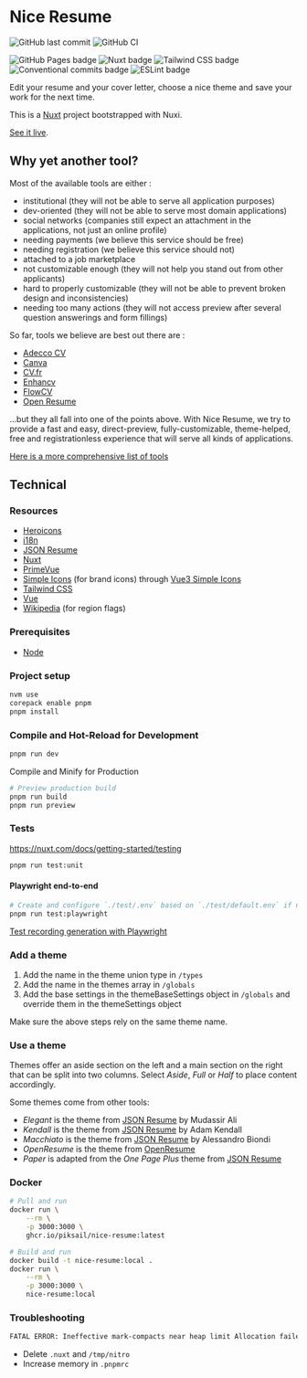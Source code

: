 # Nice Resume

![GitHub last commit](https://img.shields.io/github/last-commit/google/skia.svg?style=flat) ![GitHub CI](https://github.com/Piksail/nice-resume/actions/workflows/deploy.yaml/badge.svg)

![GitHub Pages badge](https://img.shields.io/badge/GitHub_Pages-222222?logo=github&logoColor=white) ![Nuxt badge](https://img.shields.io/badge/Nuxt-00DC82?logo=nuxtdotjs&logoColor=white) ![Tailwind CSS badge](https://img.shields.io/badge/Tailwind_CSS_-0ea5e9?logo=tailwindcss&logoColor=white) ![Conventional commits badge](https://img.shields.io/badge/Conventional_commits-fa6673?logo=conventionalcommits&logoColor=white) ![ESLint badge](https://img.shields.io/badge/ESLint-4b32c3?logo=eslint&logoColor=white)

Edit your resume and your cover letter, choose a nice theme and save your work for the next time.

This is a [Nuxt](https://nuxt.com/) project bootstrapped with Nuxi.

[See it live](https://piksail.github.io/nice-resume/).

## Why yet another tool?

Most of the available tools are either :

- institutional (they will not be able to serve all application purposes)
- dev-oriented (they will not be able to serve most domain applications)
- social networks (companies still expect an attachment in the applications, not just an online profile)
- needing payments (we believe this service should be free)
- needing registration (we believe this service should not)
- attached to a job marketplace
- not customizable enough (they will not help you stand out from other applicants)
- hard to properly customizable (they will not be able to prevent broken design and inconsistencies)
- needing too many actions (they will not access preview after several question answerings and form fillings)

So far, tools we believe are best out there are :

- [Adecco CV](creation-cv.adecco.fr)
- [Canva](www.canva.com)
- [CV.fr](www.cv.fr)
- [Enhancv](enhancv.com)
- [FlowCV](flowcv.com)
- [Open Resume](www.open-resume.com)

...but they all fall into one of the points above. With Nice Resume, we try to provide a fast and easy, direct-preview, fully-customizable, theme-helped, free and registrationless experience that will serve all kinds of applications.

[Here is a more comprehensive list of tools](/SIMILAR-TOOLS.md)

## Technical

### Resources

- [Heroicons](https://heroicons.com/)
- [i18n](https://www.i18next.com/)
- [JSON Resume](https://jsonresume.org/)
- [Nuxt](https://nuxt.com/)
- [PrimeVue](https://primevue.org/)
- [Simple Icons](https://simpleicons.org/) (for brand icons) through [Vue3 Simple Icons](https://vue3-simple-icons.wyatt-herkamp.dev/)
- [Tailwind CSS](https://tailwindcss.com/)
- [Vue](https://vuejs.org/)
- [Wikipedia](https://en.wikipedia.org/wiki/Main_Page) (for region flags)

### Prerequisites

- [Node](https://nodejs.org/en/)

### Project setup

```bash
nvm use
corepack enable pnpm
pnpm install
```

### Compile and Hot-Reload for Development

```bash
pnpm run dev
```

Compile and Minify for Production

```bash
# Preview production build
pnpm run build
pnpm run preview
```

### Tests

<https://nuxt.com/docs/getting-started/testing>

```bash
pnpm run test:unit
```

#### Playwright end-to-end

```bash
# Create and configure `./test/.env` based on `./test/default.env` if needed
pnpm run test:playwright
```

[Test recording generation with Playwright](https://playwright.dev/docs/codegen)

### Add a theme

1. Add the name in the theme union type in `/types`
2. Add the name in the themes array in `/globals`
3. Add the base settings in the themeBaseSettings object in `/globals` and override them in the themeSettings object

Make sure the above steps rely on the same theme name.

### Use a theme

Themes offer an aside section on the left and a main section on the right that can be split into two columns. Select _Aside_, _Full_ or _Half_ to place content accordingly.

Some themes come from other tools:

- _Elegant_ is the theme from [JSON Resume](https://registry.jsonresume.org/thomasdavis?theme=elegant) by Mudassir Ali
- _Kendall_ is the theme from [JSON Resume](https://registry.jsonresume.org/thomasdavis?theme=kendall) by Adam Kendall
- _Macchiato_ is the theme from [JSON Resume](https://registry.jsonresume.org/thomasdavis?theme=macchiato) by Alessandro Biondi
- _OpenResume_ is the theme from [OpenResume](https://www.open-resume.com/)
- _Paper_ is adapted from the _One Page Plus_ theme from [JSON Resume](https://registry.jsonresume.org/thomasdavis?theme=onepage-plus)

### Docker

```bash
# Pull and run
docker run \
    --rm \
    -p 3000:3000 \
    ghcr.io/piksail/nice-resume:latest

# Build and run
docker build -t nice-resume:local .
docker run \
    --rm \
    -p 3000:3000 \
    nice-resume:local
```

### Troubleshooting

```sh
FATAL ERROR: Ineffective mark-compacts near heap limit Allocation failed - JavaScript heap out of memory
```

- Delete `.nuxt` and `/tmp/nitro`
- Increase memory in `.pnpmrc`
